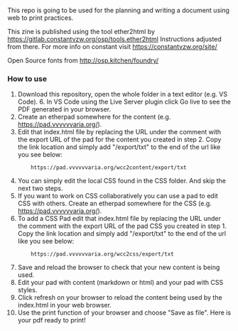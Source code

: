 

This repo is going to be used for the planning and writing a document using web to print practices.

This zine is published using the tool ether2html by https://gitlab.constantvzw.org/osp/tools.ether2html
Instructions adjusted from there. For more info on constant visit https://constantvzw.org/site/ 

Open Source fonts from http://osp.kitchen/foundry/ 


### How to use

1. Download this repository, open the whole folder in a text editor (e.g. VS Code). 6. In VS Code using the Live Server plugin click Go live to see the PDF generated in your browser.
2. Create an etherpad somewhere for the content (e.g. https://pad.vvvvvvaria.org/).
5. Edit that index.html file by replacing the URL under the comment <!-- CHANGE THE URL OF YOUR MARKDOWN CONTENT PAD BELOW --> with the export URL of the pad for the content you created in step 2. Copy the link location and simply add "/export/txt" to the end of the url like you see below:
    ```
        https://pad.vvvvvvaria.org/wcc2content/export/txt

    ```
4. You can simply edit the local CSS found in the CSS folder. And skip the next two steps.
5. If you want to work on CSS collaboratively you can use a pad to edit CSS with others. Create an etherpad somewhere for the CSS (e.g. https://pad.vvvvvvaria.org/).
6. To add a CSS Pad edit that index.html file by replacing the URL under the comment <!-- CHANGE THE URL OF YOUR CSS PAD BELOW --> with the export URL of the pad CSS you created in step 1.  Copy the link location and simply add "/export/txt" to the end of the url like you see below:
    ```
        https://pad.vvvvvvaria.org/wcc2css/export/txt

    ```
7. Save and reload the browser to check that your new content is being used.
8. Edit your pad with content (markdown or html) and your pad with CSS styles.
9. Click refresh on your browser to reload the content being used by the index.html in your web browser.
10. Use the print function of your browser and choose "Save as file". Here is your pdf ready to print!
